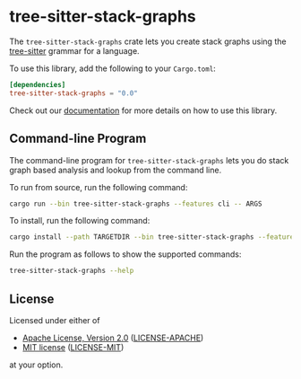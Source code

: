 # tree-sitter-stack-graphs

The `tree-sitter-stack-graphs` crate lets you create stack graphs using the
[tree-sitter][] grammar for a language.

[tree-sitter]: https://tree-sitter.github.io/

To use this library, add the following to your `Cargo.toml`:

``` toml
[dependencies]
tree-sitter-stack-graphs = "0.0"
```

Check out our [documentation](https://docs.rs/tree-sitter-stack-graphs/*/) for
more details on how to use this library.

## Command-line Program

The command-line program for `tree-sitter-stack-graphs` lets you do stack
graph based analysis and lookup from the command line.

To run from source, run the following command:

``` sh
cargo run --bin tree-sitter-stack-graphs --features cli -- ARGS
```

To install, run the following command:

``` sh
cargo install --path TARGETDIR --bin tree-sitter-stack-graphs --features cli
```

Run the program as follows to show the supported commands:

```sh
tree-sitter-stack-graphs --help
```

## License

Licensed under either of

  - [Apache License, Version 2.0][apache] ([LICENSE-APACHE](LICENSE-APACHE))
  - [MIT license][mit] ([LICENSE-MIT](LICENSE-MIT))

at your option.

[apache]: http://www.apache.org/licenses/LICENSE-2.0
[mit]: http://opensource.org/licenses/MIT
